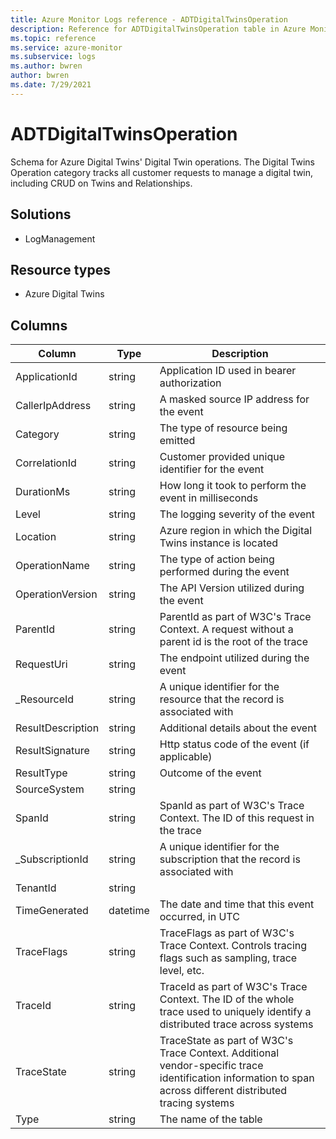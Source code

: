 ```yaml
---
title: Azure Monitor Logs reference - ADTDigitalTwinsOperation
description: Reference for ADTDigitalTwinsOperation table in Azure Monitor Logs.
ms.topic: reference
ms.service: azure-monitor
ms.subservice: logs
ms.author: bwren
author: bwren
ms.date: 7/29/2021
---
```


# ADTDigitalTwinsOperation

 Schema for Azure Digital Twins' Digital Twin operations. The Digital Twins Operation category tracks all customer requests to manage a digital twin, including CRUD on Twins and Relationships.

## Solutions

- LogManagement
## Resource types

- Azure Digital Twins




## Columns

|Column|Type|Description|
|---|---|---|
|ApplicationId|string|Application ID used in bearer authorization|
|CallerIpAddress|string|A masked source IP address for the event|
|Category|string|The type of resource being emitted|
|CorrelationId|string|Customer provided unique identifier for the event|
|DurationMs|string|How long it took to perform the event in milliseconds|
|Level|string|The logging severity of the event|
|Location|string|Azure region in which the Digital Twins instance is located|
|OperationName|string|The type of action being performed during the event|
|OperationVersion|string|The API Version utilized during the event|
|ParentId|string|ParentId as part of W3C's Trace Context. A request without a parent id is the root of the trace|
|RequestUri|string|The endpoint utilized during the event|
|_ResourceId|string|A unique identifier for the resource that the record is associated with|
|ResultDescription|string|Additional details about the event|
|ResultSignature|string|Http status code of the event (if applicable)|
|ResultType|string|Outcome of the event|
|SourceSystem|string||
|SpanId|string|SpanId as part of W3C's Trace Context. The ID of this request in the trace|
|_SubscriptionId|string|A unique identifier for the subscription that the record is associated with|
|TenantId|string||
|TimeGenerated|datetime|The date and time that this event occurred, in UTC|
|TraceFlags|string|TraceFlags as part of W3C's Trace Context. Controls tracing flags such as sampling, trace level, etc.|
|TraceId|string|TraceId as part of W3C's Trace Context. The ID of the whole trace used to uniquely identify a distributed trace across systems|
|TraceState|string|TraceState as part of W3C's Trace Context. Additional vendor-specific trace identification information to span across different distributed tracing systems|
|Type|string|The name of the table|
